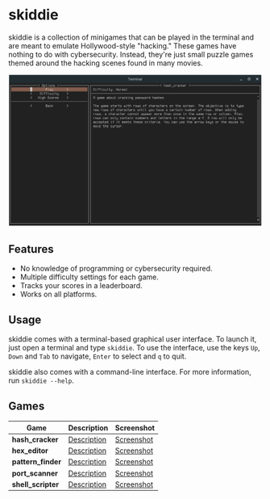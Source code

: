 # skiddie
skiddie is a collection of minigames that can be played in the terminal and are
meant to emulate Hollywood-style "hacking." These games have nothing to do with
cybersecurity. Instead, they're just small puzzle games themed around the
hacking scenes found in many movies.

![GUI Screenshot](images/gui.png)

## Features
* No knowledge of programming or cybersecurity required.
* Multiple difficulty settings for each game.
* Tracks your scores in a leaderboard.
* Works on all platforms.

## Usage
skiddie comes with a terminal-based graphical user interface. To launch it,
just open a terminal and type `skiddie`. To use the interface, use the keys
`Up`, `Down` and `Tab` to navigate, `Enter` to select and `q` to quit.

skiddie also comes with a command-line interface. For more information, run
`skiddie --help`.

## Games

Game | Description | Screenshot
--- | --- | ---
**hash_cracker** | [Description](skiddie/descriptions/hash_cracker.md) | [Screenshot](images/hash_cracker.png)
**hex_editor** | [Description](skiddie/descriptions/hex_editor.md) | [Screenshot](images/hex_editor.png)
**pattern_finder** | [Description](skiddie/descriptions/pattern_finder.md) | [Screenshot](images/pattern_finder.png)
**port_scanner** | [Description](skiddie/descriptions/port_scanner.md) | [Screenshot](images/port_scanner.png)
**shell_scripter** | [Description](skiddie/descriptions/shell_scripter.md) | [Screenshot](images/shell_scripter.png)
